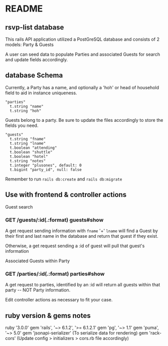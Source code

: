 # README

## rsvp-list database
This rails API application utilized a PostGreSQL database and consists of 2 models: Party & Guests

A user can seed data to populate Parties and associated Guests for search and update fields accordingly.

## database Schema
Currently, a Party has a name, and optionally a 'hoh' or head of household field to aid in instance uniqueness.
```
"parties"
  t.string "name"
  t.string "hoh"
```

Guests belong to a party. Be sure to update the files accordingly to store the fields you need.
```
"guests"
  t.string "fname"
  t.string "lname"
  t.boolean "attending"
  t.boolean "shuttle"
  t.boolean "hotel"
  t.string "notes"
  t.integer "plusones", default: 0
  t.bigint "party_id", null: false
```

Remember to run ```rails db:create``` and ```rails db:migrate```


## Use with frontend & controller actions
Guest search
### GET	/guests/:id(.:format)	guests#show
A get request sending information with ```fname``` '+' ```lname``` will find a Guest by their first and last name in the database and return that guest if they exist.

Otherwise, a get request sending a :id of guest will pull that guest's information

Associated Guests within Party
### GET	/parties/:id(.:format)	parties#show
A get request to parties, identified by an :id will return all guests within that party -- NOT Party information.

Edit controller actions as necessary to fit your case.

## ruby version & gems notes
ruby '3.0.0'
gem 'rails', '~> 6.1.2', '>= 6.1.2.1'
gem 'pg', '~> 1.1'
gem 'puma', '~> 5.0'
gem 'jsonapi-serializer' (To serialize data for rendering)
gem 'rack-cors' (Update config > initializers > cors.rb file accordingly)
